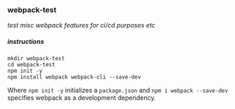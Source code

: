 ### webpack-test

*test misc webpack features for ci/cd purposes etc*

##### instructions

```console
mkdir webpack-test
cd webpack-test
npm init -y
npm install webpack webpack-cli --save-dev
```

Where `npm init -y` initializes a `package.json` and
`npm i webpack --save-dev` specifies webpack as a development dependency. 